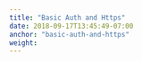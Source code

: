 ```yaml
---
title: "Basic Auth and Https"
date: 2018-09-17T13:45:49-07:00
anchor: "basic-auth-and-https"
weight: 
---
```


